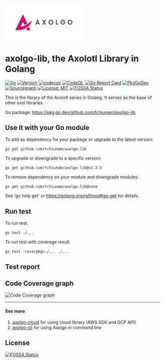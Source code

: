 <img src="images/axolgo-logo-transparent.png" width="50%" />

# axolgo-lib, the Axolotl Library in Golang
[![Go](https://github.com/tchiunam/axolgo-lib/actions/workflows/go.yml/badge.svg)](https://github.com/tchiunam/axolgo-lib/actions/workflows/go.yml)
[![Version](https://img.shields.io/github/v/release/tchiunam/axolgo-lib?sort=semver)](https://github.com/tchiunam/axolgo-lib/releases)
[![codecov](https://codecov.io/gh/tchiunam/axolgo-lib/branch/main/graph/badge.svg?token=B5DNGRMYUG)](https://codecov.io/gh/tchiunam/axolgo-lib)
[![CodeQL](https://github.com/tchiunam/axolgo-lib/actions/workflows/codeql-analysis.yml/badge.svg)](https://github.com/tchiunam/axolgo-lib/actions/workflows/codeql-analysis.yml)
[![Go Report Card](https://goreportcard.com/badge/github.com/tchiunam/axolgo-lib)](https://goreportcard.com/report/github.com/tchiunam/axolgo-lib)
[![PkgGoDev](https://pkg.go.dev/badge/github.com/tchiunam/axolgo-lib)](https://pkg.go.dev/github.com/tchiunam/axolgo-lib)
[![Sourcegraph](https://sourcegraph.com/github.com/tchiunam/axolgo-lib/-/badge.svg)](https://sourcegraph.com/github.com/tchiunam/axolgo-lib?badge)
[![License: MIT](https://img.shields.io/badge/License-MIT-blue.svg)](https://opensource.org/licenses/MIT)
[![FOSSA Status](https://app.fossa.com/api/projects/custom%2B32310%2Fgithub.com%2Ftchiunam%2Faxolgo-lib.svg?type=shield)](https://app.fossa.com/projects/custom%2B32310%2Fgithub.com%2Ftchiunam%2Faxolgo-lib?ref=badge_shield)

This is the library of the Axolotl series in Golang. It serves as the base of other axol libraries.

Go package: https://pkg.go.dev/github.com/tchiunam/axolgo-lib

## Use it with your Go module
To add as dependency for your package or upgrade to the latest version:
```
go get github.com/tchiunam/axolgo-lib
```

To upgrade or downgrade to a specific version:
```
go get github.com/tchiunam/axolgo-lib@v1.2.3
```

To remove dependency on your module and downgrade modules:
```
go get github.com/tchiunam/axolgo-lib@none
```

See 'go help get' or https://golang.org/ref/mod#go-get for details.

## Run test
To run test:
```
go test ./...
```

To run test with coverage result:
```
go test -coverpkg=./... ./...
```

## Test report
## Code Coverage graph
![Code Coverage graph](https://codecov.io/gh/tchiunam/axolgo-lib/branch/main/graphs/tree.svg?token=B5DNGRMYUG)

---
#### See more  
1. [axolgo-cloud](https://github.com/tchiunam/axolgo-cloud) for using cloud library (AWS SDK and GCP API)
2. [axolgo-cli](https://github.com/tchiunam/axolgo-cli) for using Axolgo in command line


## License
[![FOSSA Status](https://app.fossa.com/api/projects/git%2Bgithub.com%2Ftchiunam%2Faxolgo-lib.svg?type=large)](https://app.fossa.com/projects/git%2Bgithub.com%2Ftchiunam%2Faxolgo-lib?ref=badge_large)